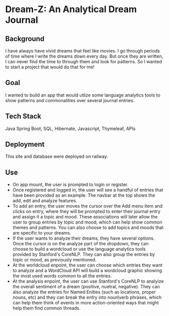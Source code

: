 
# Dream-Z: An Analytical Dream Journal

## Background

I have always have vivid dreams that feel like movies. I go through periods of time where I write the dreams down every day. But once they are written, I can never find the time to through them and look for patterns. So I wanted to start a project that would do that for me!

## Goal

I wanted to build an app that would utlize some language analytics tools to show patterns and commonalities over several journal entries. 

## Tech Stack

Java Spring Boot, SQL, Hibernate, Javascript, Thymeleaf, APIs

## Deployment

This site and database were deployed on railway.

## Use 

- On app mount, the user is prompted to login or register.
- Once registered and logged in, the user will see a handful of entries that have been provided as an example. The navbar at the top shows the add, edit and analyze features.
- To add an entry, the user moves the cursor over the Add menu item and clicks on entry, where they will be prompted to enter their journal entry and assign it a topic and mood. These associations will later allow the user to group entries by topic and mood, which can help show common themes and patterns. You can also choose to add topics and moods that are specific to your dreams.
- If the user wants to analyze their dreams, they have several options. Once the cursor is on the analyze part of the dropdown, they can choose to build a wordcloud or use the language analytics tools provided by Stanford's CoreNLP. They can also group the entries by topic or mood, as previously mentioned.
- At the worldcloud enpoint, the user can choose which entries they want to analyze and a WordCloud API will build a wordcloud graphic showing the most used words common to all the entries.
- At the analysis enpoint, the user can use Stanford's CoreNLP to analyize the overall sentiment of a dream (positive, nuetral, negative). They can also analyze the entries for Named Enities (such as locations, proper nouns, etc) and they can break the entry into noun\verb phrases, which can help them think of events in more action-oriented ways that might help them find common threads. 

